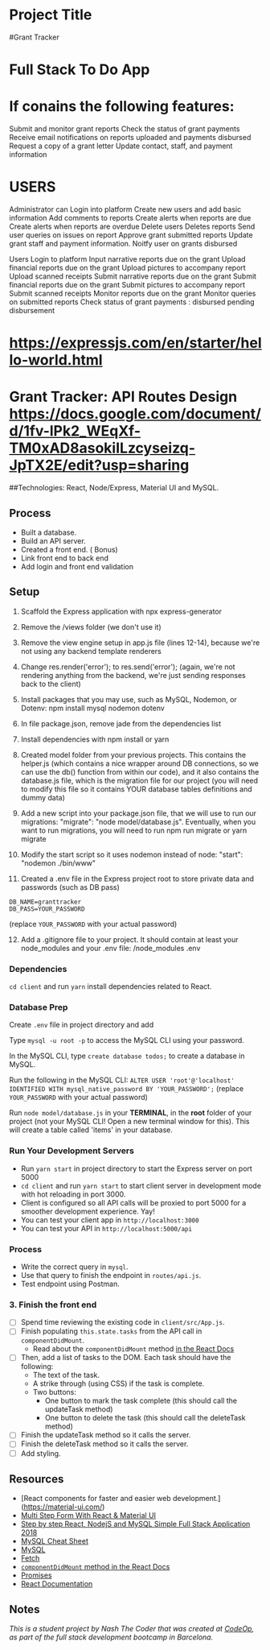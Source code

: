 # Project Title

#Grant Tracker 
# Full Stack To Do App

# If conains the following features: 
Submit and monitor grant reports
Check the status of grant payments
Receive email notifications on reports
uploaded and payments disbursed
Request a copy of a grant letter
Update contact, staff, and payment information 

# USERS 

Administrator can 
Login into platform 
Create new users and add basic information
Add comments to reports
Create alerts when reports are due 
Create alerts when reports are overdue
Delete users
Deletes reports
Send user queries on issues on report Approve grant submitted reports
Update grant staff and payment information.
Noitfy user on grants disbursed

Users 
Login to platform
Input narrative reports due on the grant 
Upload financial reports due on the grant 
Upload pictures to accompany report
Upload scanned receipts 
Submit narrative reports due on the grant 
Submit financial reports due on the grant 
Submit pictures to accompany report
Submit scanned receipts Monitor reports due on the grant 
Monitor queries on submitted reports
Check status of grant payments : disbursed pending disbursement

# https://expressjs.com/en/starter/hello-world.html

# Grant Tracker: API Routes Design https://docs.google.com/document/d/1fv-lPk2_WEqXf-TM0xAD8asokiILzcyseizq-JpTX2E/edit?usp=sharing

##Technologies: React, Node/Express, Material UI and MySQL.

## Process 

- Built a database.
- Build an API server.
- Created a front end. ( Bonus) 
- Link front end to back end 
- Add login and front end validation

## Setup

1. Scaffold the Express application with npx express-generator

2. Remove the /views folder (we don't use it)

3. Remove the view engine setup in app.js file (lines 12-14), because we're not using any backend template renderers

4. Change res.render('error'); to res.send('error'); (again, we're not rendering anything from the backend, we're just sending responses back to the client)
5. Install packages that you may use, such as MySQL, Nodemon, or Dotenv: npm install mysql nodemon dotenv

6. In file package.json, remove jade from the dependencies list

7. Install dependencies with npm install or yarn

8. Created model folder from your previous projects. This contains the helper.js (which contains a nice wrapper around DB connections, so we can use the db() function from within our code), and it also contains the database.js file, which is the migration file for our project (you will need to modify this file so it contains YOUR database tables definitions and dummy data)

9. Add a new script into your package.json file, that we will use to run our migrations: "migrate": "node model/database.js". Eventually, when you want to run migrations, you will need to run npm run migrate or yarn migrate

10. Modify the start script so it uses nodemon instead of node: "start": "nodemon ./bin/www"

11. Created a .env file in the Express project root to store private data and passwords (such as DB pass) 

```
DB_NAME=granttracker
DB_PASS=YOUR_PASSWORD

```
(replace `YOUR_PASSWORD` with your actual password)

12. Add a .gitignore file to your project. It should contain at least your node_modules and your .env file:
/node_modules
.env

### Dependencies

`cd client` and run `yarn` install dependencies related to React.

### Database Prep

Create `.env` file in project directory and add

Type `mysql -u root -p` to access the MySQL CLI using your password.

In the MySQL CLI, type `create database todos;` to create a database in MySQL.

Run the following in the MySQL CLI: `ALTER USER 'root'@'localhost' IDENTIFIED WITH mysql_native_password BY 'YOUR_PASSWORD';` (replace `YOUR_PASSWORD` with your actual password)

Run `node model/database.js` in your **TERMINAL**, in the **root** folder of your project (not your MySQL CLI! Open a new terminal window for this). This will create a table called 'items' in your database.

### Run Your Development Servers

- Run `yarn start` in project directory to start the Express server on port 5000
- `cd client` and run `yarn start` to start client server in development mode with hot reloading in port 3000.
- Client is configured so all API calls will be proxied to port 5000 for a smoother development experience. Yay!
- You can test your client app in `http://localhost:3000`
- You can test your API in `http://localhost:5000/api`

### Process

- Write the correct query in `mysql`.
- Use that query to finish the endpoint in `routes/api.js`.
- Test endpoint using Postman.

### 3. Finish the front end

- [ ] Spend time reviewing the existing code in `client/src/App.js`.
- [ ] Finish populating `this.state.tasks` from the API call in `componentDidMount`.
  - Read about the `componentDidMount` method [in the React Docs](https://reactjs.org/docs/state-and-lifecycle.html)
- [ ] Then, add a list of tasks to the DOM. Each task should have the following:
  - The text of the task.
  - A strike through (using CSS) if the task is complete.
  - Two buttons:
    - One button to mark the task complete (this should call the updateTask method)
    - One button to delete the task (this should call the deleteTask method)
- [ ] Finish the updateTask method so it calls the server.
- [ ] Finish the deleteTask method so it calls the server.
- [ ] Add styling.

## Resources

- [React components for faster and easier web development.] (https://material-ui.com/)
- [Multi Step Form With React & Material UI](https://www.youtube.com/watch?v=zT62eVxShsY)
- [Step by step React, NodejS and MySQL Simple Full Stack Application 2018](https://dev.to/kmaryam27/step-by-step-react-nodejs-and-mysql-simple-full-stack-application-2018-part-4-2bhg)
- [MySQL Cheat Sheet](http://www.mysqltutorial.org/mysql-cheat-sheet.aspx)
- [MySQL](https://dev.mysql.com/doc/refman/8.0/en/database-use.html)
- [Fetch](https://developer.mozilla.org/en-US/docs/Web/API/Fetch_API/Using_Fetch)
- [`componentDidMount` method in the React Docs](https://reactjs.org/docs/state-and-lifecycle.html)
- [Promises](https://developer.mozilla.org/en-US/docs/Web/JavaScript/Reference/Global_Objects/Promise)
- [React Documentation](https://reactjs.org/docs/hello-world.html)


## Notes

_This is a student project by Nash The Coder that was created at [CodeOp](http://CodeOp.tech), as part of the full stack development bootcamp in Barcelona._

